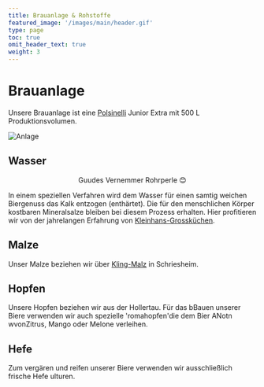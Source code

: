 ```yaml
---
title: Brauanlage & Rohstoffe
featured_image: '/images/main/header.gif'
type: page
toc: true
omit_header_text: true
weight: 3
---
```


# Brauanlage

Unsere Brauanlage ist eine [Polsinelli](https://www.polsinelli.it/de/) Junior Extra mit 500 L Produktionsvolumen.

![Anlage](/images/biere/anlage.jpg)

## Wasser

<center>Guudes Vernemmer Rohrperle  😊</center>

In einem speziellen Verfahren wird dem Wasser für einen samtig weichen Biergenuss das Kalk entzogen (enthärtet). Die für den menschlichen Körper kostbaren Mineralsalze bleiben bei diesem Prozess erhalten.
Hier profitieren wir von der jahrelangen Erfahrung von [Kleinhans-Grossküchen](http://kleinhans-grosskuechen.de/).

## Malze

Unser Malze beziehen wir über [Kling-Malz](https://www.kling-malz.de/) in Schriesheim.

## Hopfen

Unsere Hopfen beziehen wir aus der Hollertau. Für das bBauen unserer Biere verwenden wir auch spezielle 'romahopfen'die dem Bier ANotn wvonZitrus, Mango oder Melone verleihen.

## Hefe

Zum vergären und reifen unserer Biere verwenden wir ausschließlich frische Hefe ulturen.
